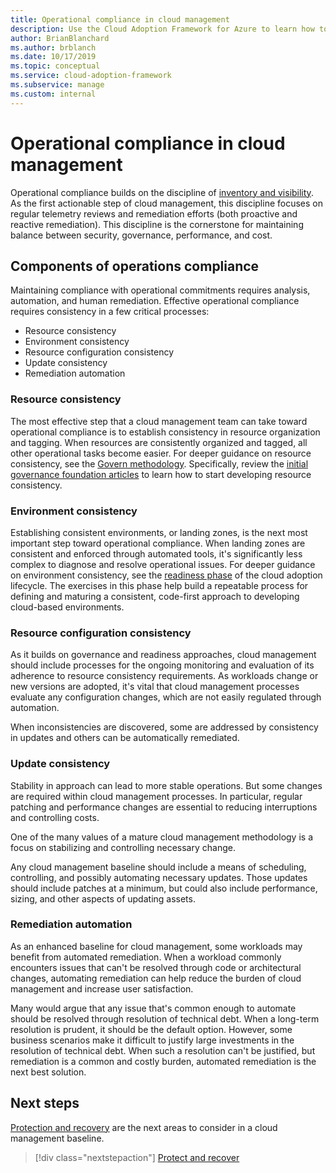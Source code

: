```yaml
---
title: Operational compliance in cloud management
description: Use the Cloud Adoption Framework for Azure to learn how to maintain compliance with operational commitments.
author: BrianBlanchard
ms.author: brblanch
ms.date: 10/17/2019
ms.topic: conceptual
ms.service: cloud-adoption-framework
ms.subservice: manage
ms.custom: internal
---
```


# Operational compliance in cloud management

Operational compliance builds on the discipline of [inventory and visibility](./inventory.md). As the first actionable step of cloud management, this discipline focuses on regular telemetry reviews and remediation efforts (both proactive and reactive remediation). This discipline is the cornerstone for maintaining balance between security, governance, performance, and cost.

## Components of operations compliance

Maintaining compliance with operational commitments requires analysis, automation, and human remediation. Effective operational compliance requires consistency in a few critical processes:

- Resource consistency
- Environment consistency
- Resource configuration consistency
- Update consistency
- Remediation automation

### Resource consistency

The most effective step that a cloud management team can take toward operational compliance is to establish consistency in resource organization and tagging. When resources are consistently organized and tagged, all other operational tasks become easier. For deeper guidance on resource consistency, see the [Govern methodology](../../govern/index.md). Specifically, review the [initial governance foundation articles](../../govern/initial-foundation.md) to learn how to start developing resource consistency.

### Environment consistency

Establishing consistent environments, or landing zones, is the next most important step toward operational compliance. When landing zones are consistent and enforced through automated tools, it's significantly less complex to diagnose and resolve operational issues. For deeper guidance on environment consistency, see the [readiness phase](../../ready/index.md) of the cloud adoption lifecycle. The exercises in this phase help build a repeatable process for defining and maturing a consistent, code-first approach to developing cloud-based environments.

### Resource configuration consistency

As it builds on governance and readiness approaches, cloud management should include processes for the ongoing monitoring and evaluation of its adherence to resource consistency requirements. As workloads change or new versions are adopted, it's vital that cloud management processes evaluate any configuration changes, which are not easily regulated through automation.

When inconsistencies are discovered, some are addressed by consistency in updates and others can be automatically remediated.

### Update consistency

Stability in approach can lead to more stable operations. But some changes are required within cloud management processes. In particular, regular patching and performance changes are essential to reducing interruptions and controlling costs.

One of the many values of a mature cloud management methodology is a focus on stabilizing and controlling necessary change.

Any cloud management baseline should include a means of scheduling, controlling, and possibly automating necessary updates. Those updates should include patches at a minimum, but could also include performance, sizing, and other aspects of updating assets.

### Remediation automation

As an enhanced baseline for cloud management, some workloads may benefit from automated remediation. When a workload commonly encounters issues that can't be resolved through code or architectural changes, automating remediation can help reduce the burden of cloud management and increase user satisfaction.

Many would argue that any issue that's common enough to automate should be resolved through resolution of technical debt. When a long-term resolution is prudent, it should be the default option. However, some business scenarios make it difficult to justify large investments in the resolution of technical debt. When such a resolution can't be justified, but remediation is a common and costly burden, automated remediation is the next best solution.

## Next steps

[Protection and recovery](./protect.md) are the next areas to consider in a cloud management baseline.

> [!div class="nextstepaction"]
> [Protect and recover](./protect.md)
